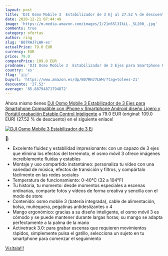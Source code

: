 ```yaml
---
layout: post
title: 'DJI Osmo Mobile 3  Estabilizador de 3 Ej al 27.52 % de descuento'
date: 2020-12-21 07:44:49
image: 'https://m.media-amazon.com/images/I/21n6Sl3IkLL._SL200_.jpg'
comments: true
category: ofertas
author: ring
slug: 'B07RHJ7LWH-es'
actualPrice: 79.0 EUR
currency: EUR
price: 79.0
comparePrice: 109.0 EUR
prodname: 'DJI Osmo Mobile 3  Estabilizador de 3 Ejes para Smartphone Compatible con iPhone y Smartphone  Android  diseño Ligero y Portátil  grabación Estable  Control Inteligente'
country: 'es'
flag: '🇪🇸'
buyurl: 'https://www.amazon.es/dp/B07RHJ7LWH/?tag=tolees-21'
descuento: '27.52'
average: '85.88794871794872'
---
```


Ahora mismo tienes [DJI Osmo Mobile 3  Estabilizador de 3 Ejes para Smartphone Compatible con iPhone y Smartphone  Android  diseño Ligero y Portátil  grabación Estable  Control Inteligente](https://www.amazon.es/dp/B07RHJ7LWH/?tag=tolees-21) a 79.0 EUR (original: 109.0 EUR) (27.52 %  de descuento) en el siguiente enlace!

[![DJI Osmo Mobile 3  Estabilizador de 3 Ej](https://m.media-amazon.com/images/I/21n6Sl3IkLL._SL200_.jpg)](https://www.amazon.es/dp/B07RHJ7LWH/?tag=tolees-21)

🔎:

- Excelente fluidez y estabilidad impresionante: con un capazo de 3 ejes que elimina los efectos del terremoto, el osmo móvil 3 ofrece imágenes increíblemente fluidas y estables
- Montaje y uso compartido instantáneo: personaliza tu vídeo con una variedad de música, efectos de transición y filtros, y compártalo fácilmente en las redes sociales
- Temperatura de funcionamiento: 0-40℃ (32 a 104°F)
- Tu historia, tu momento: desde momentos especiales a escenas ordinarias, comparte fotos y vídeos de forma creativa y sencilla con el modo de store
- Contenido: osmo mobile 3 (batería integrada), cable de alimentación, bolsa, muñequera, pegatinas antideslizantes x 4
- Mango ergonómico: gracias a su diseño inteligente, el osmo móvil 3 es cómodo y se puede mantener durante largas horas; su mango se adapta perfectamente a la palma de la mano
- Activetrack 3.0: para grabar escenas que requieren movimientos rápidos, simplemente pulsa el gatillo, selecciona un sujeto en tu smartphone para comenzar el seguimiento

[Visítala!!!](https://www.amazon.es/dp/B07RHJ7LWH/?tag=tolees-21)

